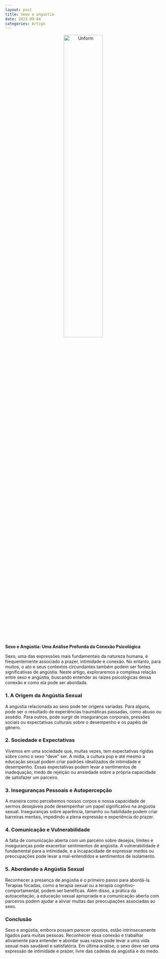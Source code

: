 ```yaml
---
layout: post
title: Sexo e angustia
date: 2023-09-04
categories: Artigo
---
```


<p align="center">
<img src="{{ site.baseurl }}/images/2023-09-04-Sexo-e-angustia.png" height="50%" width="50%" alt="Unform" />
</p>

**Sexo e Angústia: Uma Análise Profunda da Conexão Psicológica**

Sexo, uma das expressões mais fundamentais da natureza humana, é frequentemente associado a prazer, intimidade e conexão. No entanto, para muitos, o ato e seus contextos circundantes também podem ser fontes significativas de angústia. Neste artigo, exploraremos a complexa relação entre sexo e angústia, buscando entender as raízes psicológicas dessa conexão e como ela pode ser abordada.

### **1. A Origem da Angústia Sexual**

A angústia relacionada ao sexo pode ter origens variadas. Para alguns, pode ser o resultado de experiências traumáticas passadas, como abuso ou assédio. Para outros, pode surgir de inseguranças corporais, pressões sociais ou expectativas culturais sobre o desempenho e os papéis de gênero.

### **2. Sociedade e Expectativas**

Vivemos em uma sociedade que, muitas vezes, tem expectativas rígidas sobre como o sexo "deve" ser. A mídia, a cultura pop e até mesmo a educação sexual podem criar padrões idealizados de intimidade e desempenho. Essas expectativas podem levar a sentimentos de inadequação, medo de rejeição ou ansiedade sobre a própria capacidade de satisfazer um parceiro.

### **3. Inseguranças Pessoais e Autopercepção**

A maneira como percebemos nossos corpos e nossa capacidade de sermos desejáveis pode desempenhar um papel significativo na angústia sexual. Inseguranças sobre aparência, tamanho ou habilidade podem criar barreiras mentais, impedindo a plena expressão e experiência do prazer.

### **4. Comunicação e Vulnerabilidade**

A falta de comunicação aberta com um parceiro sobre desejos, limites e inseguranças pode exacerbar sentimentos de angústia. A vulnerabilidade é fundamental para a intimidade, e a incapacidade de expressar medos ou preocupações pode levar a mal-entendidos e sentimentos de isolamento.

### **5. Abordando a Angústia Sexual**

Reconhecer a presença de angústia é o primeiro passo para abordá-la. Terapias focadas, como a terapia sexual ou a terapia cognitivo-comportamental, podem ser benéficas. Além disso, a prática da autoaceitação, a educação sexual apropriada e a comunicação aberta com parceiros podem ajudar a aliviar muitas das preocupações associadas ao sexo.

### **Conclusão**

Sexo e angústia, embora possam parecer opostos, estão intrinsecamente ligados para muitas pessoas. Reconhecer essa conexão e trabalhar ativamente para entender e abordar suas raízes pode levar a uma vida sexual mais saudável e satisfatória. Em última análise, o sexo deve ser uma expressão de intimidade e prazer, livre das cadeias da angústia e do medo.
